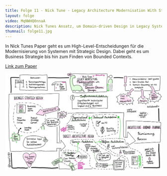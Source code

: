 ```yaml
---
title: Folge 11 - Nick Tune - Legacy Architecture Modernisation With Strategic Domain-Driven Design
layout: folge
video: MqNWHQ0nnaA
description: Nick Tunes Ansatz, um Domain-driven Design in Legacy Systemen zu etablieren.
thumnail: folge11.jpg
---
```


In Nick Tunes Paper geht es um High-Level-Entscheidungen für die
Modernisierung von Systemen mit Strategic Design. Dabei geht es um
Business Strategie bis hin zum Finden von Bounded Contexts.

[Link zum Paper](https://medium.com/nick-tune-tech-strategy-blog/legacy-architecture-modernisation-with-strategic-domain-driven-design-3e7c05bb383f)

![Sketchnote](/sketchnotes/folge11.jpg "Sketchnote")
